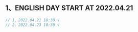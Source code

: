 <a name="1"></a>
## 1、ENGLISH DAY START AT 2022.04.21
```JavaScript
// 1、2022.04.21 18:30 √
// 2、2022.04.23 10:30 √
```